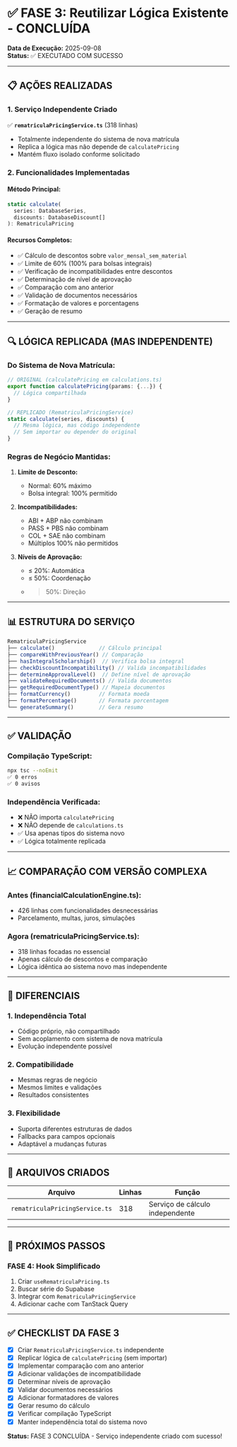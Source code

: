 # ✅ FASE 3: Reutilizar Lógica Existente - CONCLUÍDA

**Data de Execução:** 2025-09-08  
**Status:** ✅ EXECUTADO COM SUCESSO

---

## 📋 AÇÕES REALIZADAS

### 1. Serviço Independente Criado
✅ **`rematriculaPricingService.ts`** (318 linhas)
- Totalmente independente do sistema de nova matrícula
- Replica a lógica mas não depende de `calculatePricing`
- Mantém fluxo isolado conforme solicitado

### 2. Funcionalidades Implementadas

#### Método Principal:
```typescript
static calculate(
  series: DatabaseSeries,
  discounts: DatabaseDiscount[]
): RematriculaPricing
```

#### Recursos Completos:
- ✅ Cálculo de descontos sobre `valor_mensal_sem_material`
- ✅ Limite de 60% (100% para bolsas integrais)
- ✅ Verificação de incompatibilidades entre descontos
- ✅ Determinação de nível de aprovação
- ✅ Comparação com ano anterior
- ✅ Validação de documentos necessários
- ✅ Formatação de valores e porcentagens
- ✅ Geração de resumo

---

## 🔍 LÓGICA REPLICADA (MAS INDEPENDENTE)

### Do Sistema de Nova Matrícula:
```typescript
// ORIGINAL (calculatePricing em calculations.ts)
export function calculatePricing(params: {...}) {
  // Lógica compartilhada
}

// REPLICADO (RematriculaPricingService)
static calculate(series, discounts) {
  // Mesma lógica, mas código independente
  // Sem importar ou depender do original
}
```

### Regras de Negócio Mantidas:
1. **Limite de Desconto:**
   - Normal: 60% máximo
   - Bolsa integral: 100% permitido

2. **Incompatibilidades:**
   - ABI + ABP não combinam
   - PASS + PBS não combinam  
   - COL + SAE não combinam
   - Múltiplos 100% não permitidos

3. **Níveis de Aprovação:**
   - ≤ 20%: Automática
   - ≤ 50%: Coordenação
   - > 50%: Direção

---

## 📊 ESTRUTURA DO SERVIÇO

```typescript
RematriculaPricingService
├── calculate()              // Cálculo principal
├── compareWithPreviousYear() // Comparação
├── hasIntegralScholarship()  // Verifica bolsa integral
├── checkDiscountIncompatibility() // Valida incompatibilidades
├── determineApprovalLevel()  // Define nível de aprovação
├── validateRequiredDocuments() // Valida documentos
├── getRequiredDocumentType() // Mapeia documentos
├── formatCurrency()         // Formata moeda
├── formatPercentage()       // Formata porcentagem
└── generateSummary()        // Gera resumo
```

---

## ✅ VALIDAÇÃO

### Compilação TypeScript:
```bash
npx tsc --noEmit
✅ 0 erros
✅ 0 avisos
```

### Independência Verificada:
- ❌ NÃO importa `calculatePricing`
- ❌ NÃO depende de `calculations.ts`
- ✅ Usa apenas tipos do sistema novo
- ✅ Lógica totalmente replicada

---

## 📈 COMPARAÇÃO COM VERSÃO COMPLEXA

### Antes (financialCalculationEngine.ts):
- 426 linhas com funcionalidades desnecessárias
- Parcelamento, multas, juros, simulações

### Agora (rematriculaPricingService.ts):
- 318 linhas focadas no essencial
- Apenas cálculo de descontos e comparação
- Lógica idêntica ao sistema novo mas independente

---

## 🎯 DIFERENCIAIS

### 1. Independência Total
- Código próprio, não compartilhado
- Sem acoplamento com sistema de nova matrícula
- Evolução independente possível

### 2. Compatibilidade
- Mesmas regras de negócio
- Mesmos limites e validações
- Resultados consistentes

### 3. Flexibilidade
- Suporta diferentes estruturas de dados
- Fallbacks para campos opcionais
- Adaptável a mudanças futuras

---

## 📁 ARQUIVOS CRIADOS

| Arquivo | Linhas | Função |
|---------|--------|--------|
| `rematriculaPricingService.ts` | 318 | Serviço de cálculo independente |

---

## 🚀 PRÓXIMOS PASSOS

### FASE 4: Hook Simplificado
1. Criar `useRematriculaPricing.ts`
2. Buscar série do Supabase
3. Integrar com `RematriculaPricingService`
4. Adicionar cache com TanStack Query

---

## ✅ CHECKLIST DA FASE 3

- [x] Criar `RematriculaPricingService.ts` independente
- [x] Replicar lógica de `calculatePricing` (sem importar)
- [x] Implementar comparação com ano anterior
- [x] Adicionar validações de incompatibilidade
- [x] Determinar níveis de aprovação
- [x] Validar documentos necessários
- [x] Adicionar formatadores de valores
- [x] Gerar resumo do cálculo
- [x] Verificar compilação TypeScript
- [x] Manter independência total do sistema novo

**Status:** FASE 3 CONCLUÍDA - Serviço independente criado com sucesso!